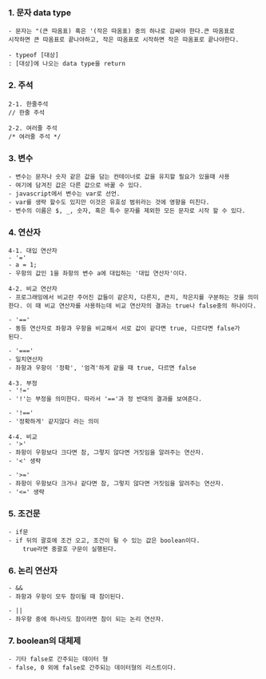 ### 1. 문자 data type

    - 문자는 "(큰 따옴표) 혹은 '(작은 따옴표) 중의 하나로 감싸야 한다.큰 따옴표로 
    시작하면 큰 따옴표로 끝나야하고, 작은 따옴표로 시작하면 작은 따옴표로 끝나야한다.

    - typeof [대상]
    : [대상]에 나오는 data type을 return

### 2. 주석

    2-1. 한줄주석
    // 한줄 주석

    2-2. 여러줄 주석
    /* 여러줄 주석 */

### 3. 변수
    - 변수는 문자나 숫자 같은 값을 담는 컨테이너로 값을 유지할 필요가 있을때 사용
    - 여기에 담겨진 값은 다른 값으로 바꿀 수 있다.
    - javascript에서 변수는 var로 선언.
    - var를 생략 할수도 있지만 이것은 유효성 범위라는 것에 영향을 미친다.
    - 변수의 이름은 $, _, 숫자, 혹은 특수 문자를 제외한 모든 문자로 시작 할 수 있다.

### 4. 연산자
    4-1. 대입 연산자
    - '='
    - a = 1;
    - 우항의 값인 1을 좌항의 변수 a에 대입하는 '대입 연산자'이다.

    4-2. 비교 연산자
    - 프로그래밍에서 비교란 주어진 값들이 같은지, 다른지, 큰지, 작은지를 구분하는 것을 의미
    한다. 이 때 비교 연산자를 사용하는데 비교 연산자의 결과는 true나 false중의 하나이다.

    - '=='
    - 동등 연산자로 좌항과 우항을 비교해서 서로 값이 같다면 true, 다르다면 false가
    된다. 

    - '==='
    - 일치연산자
    - 좌항과 우항이 '정확', '엄격'하게 같을 때 true, 다르면 false

    4-3. 부정
    - '!='
    - '!'는 부정을 의미한다. 따라서 '=='과 정 반대의 결과를 보여준다.

    - '!=='
    - '정확하게' 같지않다 라는 의미

    4-4. 비교
    - '>'
    - 좌항이 우항보다 크다면 참, 그렇지 않다면 거짓임을 알려주는 연산자.
    - '<' 생략

    - '>='
    - 좌항이 우항보다 크거나 같다면 참, 그렇지 않다면 거짓임을 알려주는 연산자.
    - '<=' 생략

### 5. 조건문
    - if문
    - if 뒤의 괄호에 조건 오고, 조건이 될 수 있는 값은 boolean이다. 
        true라면 중괄호 구문이 실행된다.

### 6. 논리 연산자
    - &&
    - 좌항과 우항이 모두 참이될 때 참이된다.

    - ||
    - 좌우항 중에 하나라도 참이라면 참이 되는 논리 연산자.

### 7. boolean의 대체제
    - 기타 false로 간주되는 데이터 형
    - false, 0 외에 false로 간주되는 데이터형의 리스트이다. 
